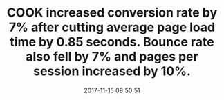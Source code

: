 ---
layout: post
title:  "COOK increased conversion rate by 7% after cutting average page load time by 0.85 seconds. Bounce rate also fell by 7% and pages per session increased by 10%."
storySource: "https://eggplant.io/case-studies/2018/10/19/cook-increases-conversions-by-seven-percent-thanks-to-faster-load-time"
date:   2017-11-15 08:50:51
tags:
 - conversion
 - engagement
 - bounce rate
 - "2017"
---